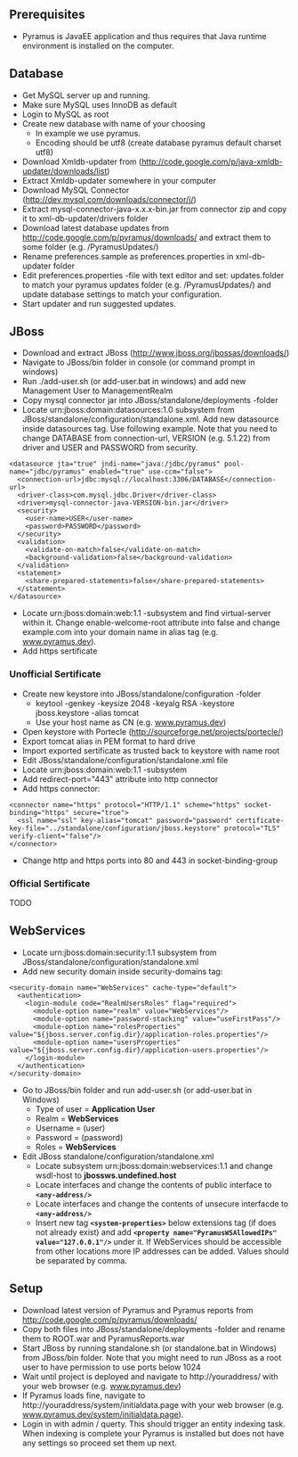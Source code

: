 ## Prerequisites ##

  * Pyramus is JavaEE application and thus requires that Java runtime environment is installed on the computer.

## Database ##

  * Get MySQL server up and running.
  * Make sure MySQL uses InnoDB as default
  * Login to MySQL as root
  * Create new database with name of your choosing
    * In example we use pyramus.
    * Encoding should be utf8 (create database pyramus default charset utf8)
  * Download Xmldb-updater from (http://code.google.com/p/java-xmldb-updater/downloads/list)
  * Extract Xmldb-updater somewhere in your computer
  * Download MySQL Connector (http://dev.mysql.com/downloads/connector/j/)
  * Extract mysql-connector-java-x.x.x-bin.jar from connector zip and copy it to xml-db-updater/drivers folder
  * Download latest database updates from http://code.google.com/p/pyramus/downloads/ and extract them to some folder (e.g. /PyramusUpdates/)
  * Rename preferences.sample as preferences.properties in xml-db-updater folder
  * Edit preferences.properties -file with text editor and set: updates.folder to match your pyramus updates folder (e.g. /PyramusUpdates/) and update database settings to match your configuration.
  * Start updater and run suggested updates.

## JBoss ##

  * Download and extract JBoss (http://www.jboss.org/jbossas/downloads/)
  * Navigate to JBoss/bin folder in console (or command prompt in windows)
  * Run ./add-user.sh (or add-user.bat in windows) and add new Management User to ManagementRealm
  * Copy mysql connector jar into JBoss/standalone/deployments -folder
  * Locate urn:jboss:domain:datasources:1.0 subsystem from JBoss/standalone/configuration/standalone.xml. Add new datasource inside datasources tag. Use following example. Note that you need to change DATABASE from connection-url, VERSION (e.g. 5.1.22) from driver and USER and PASSWORD from security.
```
<datasource jta="true" jndi-name="java:/jdbc/pyramus" pool-name="jdbc/pyramus" enabled="true" use-ccm="false">
  <connection-url>jdbc:mysql://localhost:3306/DATABASE</connection-url>
  <driver-class>com.mysql.jdbc.Driver</driver-class>
  <driver>mysql-connector-java-VERSION-bin.jar</driver>
  <security>
    <user-name>USER</user-name>
    <password>PASSWORD</password>
  </security>
  <validation>
    <validate-on-match>false</validate-on-match>
    <background-validation>false</background-validation>
  </validation>
  <statement>
    <share-prepared-statements>false</share-prepared-statements>
  </statement>
</datasource>
```

  * Locate urn:jboss:domain:web:1.1 -subsystem and find virtual-server within it. Change enable-welcome-root attribute into false and change example.com into your domain name in alias tag (e.g. www.pyramus.dev).
  * Add https sertificate

### Unofficial Sertificate ###

  * Create new keystore into JBoss/standalone/configuration -folder
    * keytool -genkey -keysize 2048 -keyalg RSA -keystore jboss.keystore -alias tomcat
    * Use your host name as CN (e.g. www.pyramus.dev)
  * Open keystore with Portecle (http://sourceforge.net/projects/portecle/)
  * Export tomcat alias in PEM format to hard drive
  * Import exported sertificate as trusted back to keystore with name root
  * Edit JBoss/standalone/configuration/standalone.xml file
  * Locate urn:jboss:domain:web:1.1 -subsystem
  * Add redirect-port="443" attribute into http connector
  * Add https connector:
```
<connector name="https" protocol="HTTP/1.1" scheme="https" socket-binding="https" secure="true">
  <ssl name="ssl" key-alias="tomcat" password="password" certificate-key-file="../standalone/configuration/jboss.keystore" protocol="TLS" verify-client="false"/>
</connector>
```
  * Change http and https ports into 80 and 443 in socket-binding-group

### Official Sertificate ###

TODO

## WebServices ##

  * Locate urn:jboss:domain:security:1.1 subsystem from JBoss/standalone/configuration/standalone.xml
  * Add new security domain inside security-domains tag:
```
<security-domain name="WebServices" cache-type="default">
  <authentication>
    <login-module code="RealmUsersRoles" flag="required">
      <module-option name="realm" value="WebServices"/>
      <module-option name="password-stacking" value="useFirstPass"/>
      <module-option name="rolesProperties" value="${jboss.server.config.dir}/application-roles.properties"/>
      <module-option name="usersProperties" value="${jboss.server.config.dir}/application-users.properties"/>
    </login-module>
  </authentication>
</security-domain>  
```
  * Go to JBoss/bin folder and run add-user.sh (or add-user.bat in Windows)
    * Type of user = **Application User**
    * Realm = **WebServices**
    * Username = (user)
    * Password = (password)
    * Roles = **WebServices**
  * Edit JBoss standalone/configuration/standalone.xml
    * Locate subsystem urn:jboss:domain:webservices:1.1 and change wsdl-host to **jbossws.undefined.host**
    * Locate interfaces and change the contents of public interface to **`<any-address/>`**
    * Locate interfaces and change the contents of unsecure interfacde to **`<any-address/>`**
    * Insert new tag **`<system-properties>`** below extensions tag (if does not already exist) and add **`<property name="PyramusWSAllowedIPs" value="127.0.0.1"/>`** under it. If WebServices should be accessible from other locations more IP addresses can be added. Values should be separated by comma.

## Setup ##
  * Download latest version of Pyramus and Pyramus reports from http://code.google.com/p/pyramus/downloads/
  * Copy both files into JBoss/standalone/deployments -folder and rename them to ROOT.war and PyramusReports.war
  * Start JBoss by running standalone.sh (or standalone.bat in Windows) from JBoss/bin folder. Note that you might need to run JBoss as a root user to have permission to use ports below 1024
  * Wait until project is deployed and navigate to http://youraddress/ with your web browser (e.g. www.pyramus.dev)
  * If Pyramus loads fine, navigate to http://youraddress/system/initialdata.page with your web browser (e.g. www.pyramus.dev/system/initialdata.page).
  * Login in with admin / querty. This should trigger an entity indexing task. When indexing is complete your Pyramus is installed but does not have any settings so proceed set them up next.